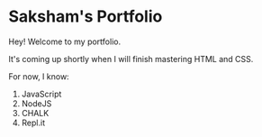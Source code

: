 # Saksham's Portfolio

Hey! Welcome to my portfolio. 

It's coming up shortly when I will finish mastering HTML and CSS.

For now, I know:

1. JavaScript
2. NodeJS
3. CHALK
4. Repl.it